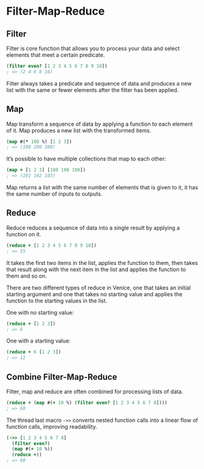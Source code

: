 # Filter-Map-Reduce


## Filter

Filter is core function that allows you to process your data and select 
elements that meet a certain predicate.

```clojure
(filter even? [1 2 3 4 5 6 7 8 9 10])
; => (2 4 6 8 10)
```

Filter always takes a predicate and sequence of data and produces a 
new list with the same or fewer elements after the filter has been applied.



## Map

Map transform a sequence of data by applying a function to each element 
of it. Map produces a new list with the transformed items.

```clojure
(map #(* 100 %) [1 2 3])
; => (100 200 300)
```

It’s possible to have multiple collections that map to each other:

```clojure
(map + [1 2 3] [100 100 100])
; => (101 102 103)
```

Map returns a list with the same number of elements that is given to it, 
it has the same number of inputs to outputs.



## Reduce

Reduce reduces a sequence of data into a single result by applying a 
function on it.

```clojure
(reduce + [1 2 3 4 5 6 7 8 9 10])
; => 55
```

It takes the first two items in the list, applies the function to them, 
then takes that result along with the next item in the list and applies
the function to them and so on.

There are two different types of reduce in Venice, one that takes an 
initial starting argument and one that takes no starting value and 
applies the function to the starting values in the list.

One with no starting value:

```clojure
(reduce + [1 2 3])
; => 6
```

One with a starting value:

```clojure
(reduce + 6 [1 2 3])
; => 12
```



## Combine Filter-Map-Reduce

Filter, map and reduce are often combined for processing lists of data.

```clojure
(reduce + (map #(+ 10 %) (filter even? [1 2 3 4 5 6 7 8])))
; => 60
```

The thread last macro `->>` converts nested function calls into a linear 
flow of function calls, improving readability.

```clojure
(->> [1 2 3 4 5 6 7 8]
  (filter even?)
  (map #(+ 10 %))
  (reduce +))
; => 60
```



